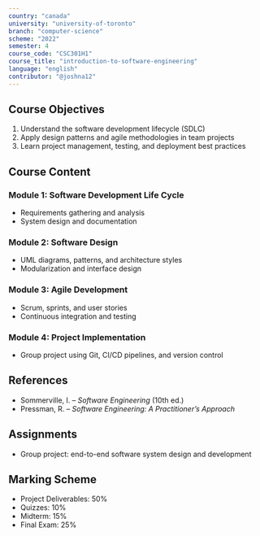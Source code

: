 ```yaml
---
country: "canada"
university: "university-of-toronto"
branch: "computer-science"
scheme: "2022"
semester: 4
course_code: "CSC301H1"
course_title: "introduction-to-software-engineering"
language: "english"
contributor: "@joshna12"
---
```


## Course Objectives

1. Understand the software development lifecycle (SDLC)
2. Apply design patterns and agile methodologies in team projects
3. Learn project management, testing, and deployment best practices

## Course Content

### Module 1: Software Development Life Cycle

- Requirements gathering and analysis
- System design and documentation

### Module 2: Software Design

- UML diagrams, patterns, and architecture styles
- Modularization and interface design

### Module 3: Agile Development

- Scrum, sprints, and user stories
- Continuous integration and testing

### Module 4: Project Implementation

- Group project using Git, CI/CD pipelines, and version control

## References

- Sommerville, I. – _Software Engineering_ (10th ed.)
- Pressman, R. – _Software Engineering: A Practitioner’s Approach_

## Assignments

- Group project: end-to-end software system design and development

## Marking Scheme

- Project Deliverables: 50%
- Quizzes: 10%
- Midterm: 15%
- Final Exam: 25%
